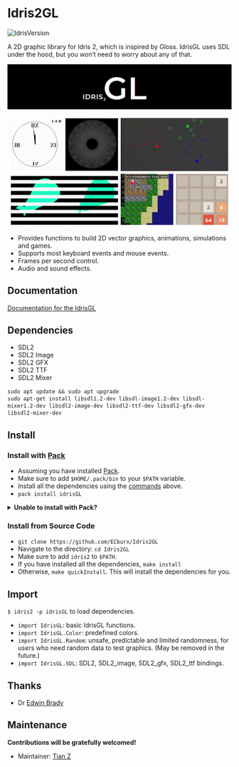 # Idris2GL

![IdrisVersion](https://img.shields.io/badge/idris2-0.6.0-blue)

A 2D graphic library for Idris 2, which is inspired by Gloss. IdrisGL uses SDL under the hood, but you won’t need to worry about any of that.

![Logo](./Logo.png)

![Contributor Wanted](./IntroPic.png)

- Provides functions to build 2D vector graphics, animations, simulations and games.
- Supports most keyboard events and mouse events.
- Frames per second control.
- Audio and sound effects.

## Documentation

[Documentation for the IdrisGL](https://idrisgl.readthedocs.io/)

## Dependencies

- SDL2
- SDL2 Image
- SDL2 GFX
- SDL2 TTF
- SDL2 Mixer

```
sudo apt update && sudo apt upgrade
sudo apt-get install libsdl1.2-dev libsdl-image1.2-dev libsdl-mixer1.2-dev libsdl2-image-dev libsdl2-ttf-dev libsdl2-gfx-dev libsdl2-mixer-dev
```

## Install

### Install with [Pack](https://github.com/stefan-hoeck/idris2-pack)

- Assuming you have installed [Pack](https://github.com/stefan-hoeck/idris2-pack).
- Make sure to add `$HOME/.pack/bin` to your `$PATH` variable.
- Install all the dependencies using the [commands](#dependencies) above.
- `pack install idrisGL`

<details>
<summary><b>Unable to install with Pack?</b></summary>

- `make[1]: idris2: No such file or directory`
  <br> Make sure to add `$HOME/.pack/bin` to your `$PATH` variable.
  
- Errors caused by `include <SDL....>` or `SDL not found`.
  <br> Install all the dependencies using the [commands](#dependencies) above.
  
- `idris2 -l idrisGL`: Can't load the idrisGL library? or idrisGL not found?
  <br> You may have multiple idris2 installed.
  <br> By default, idrisGL is installed to `$HOME/.pack`. Use `$HOME/.pack/bin/idris2 -l idrisGL` to load this library.
  
- Not on the list?
  <br> Check [Pack Nightly Build](https://github.com/stefan-hoeck/idris2-pack-db) and report an issue if it is related to IdrisGL.

</details>

### Install from Source Code

- `git clone https://github.com/ECburx/Idris2GL`
- Navigate to the directory: `cd Idris2GL`
- Make sure to add `idris2` to `$PATH`.
- If you have installed all the dependencies, `make install`
- Otherwise, `make quickInstall`. This will install the dependencies for you.

## Import

`$ idris2 -p idrisGL` to load dependencies.

- `import IdrisGL`: basic IdrisGL functions.
- `import IdrisGL.Color`: predefined colors.
- `import IdrisGL.Random`: unsafe, predictable and limited randomness, for users who need random data to test graphics. (May be removed in the future.)
- `import IdrisGL.SDL`: SDL2, SDL2_image, SDL2_gfx, SDL2_ttf bindings.

## Thanks

- Dr [Edwin Brady](https://github.com/edwinb)

## Maintenance

**Contributions will be gratefully welcomed!**

- Maintainer: [Tian Z](https://github.com/ECburx)


